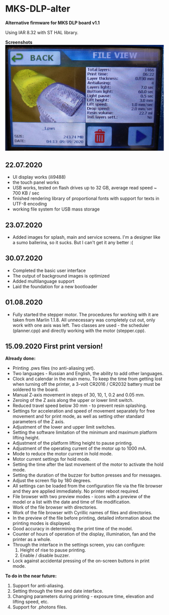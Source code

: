 # MKS-DLP-alter
 
**Alternative firmware for MKS DLP board v1.1**

Using IAR 8.32 with ST HAL library.

**Screenshots**
![File preview](https://raw.githubusercontent.com/Andy-Big/MKS-DLP-alter/master/_screenshots/file_preview.jpg)

## 22.07.2020
+ UI display works (ili9488)
+ the touch panel works
+ USB works, tested on flash drives up to 32 GB, average read speed ~ 700 KB / sec
+ finished rendering library of proportional fonts with support for texts in UTF-8 encoding
+ working file system for USB mass storage

## 23.07.2020
+ Added images for splash, main and service screens. I'm a designer like a sumo ballerina, so it sucks. But I can't get it any better :(

## 30.07.2020
+ Completed the basic user interface
+ The output of background images is optimized
+ Added multilanguage support
+ Laid the foundation for a new bootloader

## 01.08.2020
+ Fully started the stepper motor. The procedures for working with it are taken from Marlin 1.1.8. All unnecessary was completely cut out, only work with one axis was left. Two classes are used - the scheduler (planner.cpp) and directly working with the motor (stepper.cpp).

## 15.09.2020 First print version!
**Already done:**
+ Printing .pws files (no anti-aliasing yet).
+ Two languages - Russian and English, the ability to add other languages.
+ Clock and calendar in the main menu. To keep the time from getting lost when turning off the printer, a 3-volt CR2016 / CR2032 battery must be soldered to the board.
+ Manual Z-axis movement in steps of 30, 10, 1, 0.2 and 0.05 mm.
+ Zeroing of the Z axis along the upper or lower limit switch.
+ Reduced travel speed below 30 mm - to prevent resin splashing.
+ Settings for acceleration and speed of movement separately for free movement and for print mode, as well as setting other standard parameters of the Z axis.
+ Adjustment of the lower and upper limit switches.
+ Setting the software limitation of the minimum and maximum platform lifting height.
+ Adjustment of the platform lifting height to pause printing.
+ Adjustment of the operating current of the motor up to 1000 mA.
+ Mode to reduce the motor current in hold mode.
+ Motor current settings for hold mode.
+ Setting the time after the last movement of the motor to activate the hold mode.
+ Setting the duration of the buzzer for button presses and for messages.
+ Adjust the screen flip by 180 degrees.
+ All settings can be loaded from the configuration file via the file browser and they are applied immediately. No printer reboot required.
+ File browser with two preview modes - icons with a preview of the model or a list with the date and time of file modification.
+ Work of the file browser with directories.
+ Work of the file browser with Cyrillic names of files and directories.
+ In the preview of the file before printing, detailed information about the printing modes is displayed.
+ Good accuracy in determining the print time of the model.
+ Counter of hours of operation of the display, illumination, fan and the printer as a whole.
+ Through the interface in the settings screen, you can configure:
	1. Height of rise to pause printing.
	1. Enable / disable buzzer.
+ Lock against accidental pressing of the on-screen buttons in print mode.

**To do in the near future:**
1. Support for anti-aliasing.
1. Setting through the time and date interface.
1. Changing parameters during printing - exposure time, elevation and lifting speed, etc.
1. Support for .photons files.

